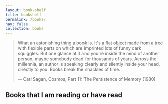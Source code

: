 ```yaml
---
layout: book-shelf
title: bookshelf
permalink: /books/
nav: false
collection: books
---
```


> What an astonishing thing a book is. It's a flat object made from a tree with flexible parts on which are imprinted lots of funny dark squiggles. But one glance at it and you're inside the mind of another person, maybe somebody dead for thousands of years. Across the millennia, an author is speaking clearly and silently inside your head, directly to you. Books break the shackles of time.
>
> -- Carl Sagan, Cosmos, Part 11: The Persistence of Memory (1980)

## Books that I am reading or have read
